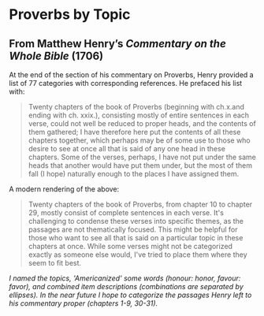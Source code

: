 # Proverbs by Topic 
## From Matthew Henry’s *Commentary on the Whole Bible* (1706)

At the end of the section of his commentary on Proverbs, Henry provided a list of 77 categories with corresponding references. He prefaced his list with:
> Twenty chapters of the book of Proverbs (beginning with ch.x.and ending with ch. xxix.), consisting mostly of entire sentences in each verse, could not well be reduced to proper heads, and the contents of them gathered; I have therefore here put the contents of all these chapters together, which perhaps may be of some use to those who desire to see at once all that is said of any one head in these chapters. Some of the verses, perhaps, I have not put under the same heads that another would have put them under, but the most of them fall (I hope) naturally enough to the places I have assigned them.

A modern rendering of the above:
> Twenty chapters of the book of Proverbs, from chapter 10 to chapter 29, mostly consist of complete sentences in each verse. It's challenging to condense these verses into specific themes, as the passages are not thematically focused. This might be helpful for those who want to see all that is said on a particular topic in these chapters at once. While some verses might not be categorized exactly as someone else would, I've tried to place them where they seem to fit best.

*I named the topics, 'Americanized' some words (honour: honor, favour: favor), and combined item descriptions (combinations are separated by ellipses). In the near future I hope to categorize the passages Henry left to his commentary proper (chapters 1-9, 30-31).*